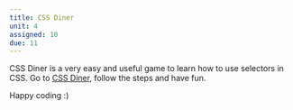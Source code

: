 ```yaml
---
title: CSS Diner
unit: 4
assigned: 10
due: 11
---
```

CSS Diner is a very easy and useful game to learn how to use selectors in CSS.
Go to [CSS Diner](https://flukeout.github.io/), follow the steps and have fun.

Happy coding :)
